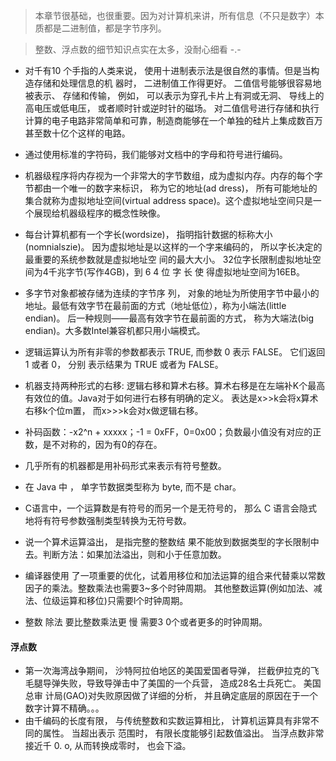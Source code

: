 > 本章节很基础，也很重要。因为对计算机来讲，所有信息（不只是数字）本质都是二进制值，都是字节序列。

> 整数、浮点数的细节知识点实在太多，没耐心细看 -.- 



* 对千有10 个手指的人类来说， 使用十进制表示法是很自然的事情。但是当构造存储和处理信息的机 器时， 二进制值工作得更好。 二值信号能够很容易地被表示、 存储和传输， 例如， 可以表示为穿孔卡片上有洞或无洞、 导线上的高电压或低电压， 或者顺时针或逆时针的磁场。 对二值信号进行存储和执行计算的电子电路非常简单和可靠，制造商能够在一个单独的硅片上集成数百万甚至数十亿个这样的电路。
* 通过使用标准的字符码，我们能够对文档中的字母和符号进行编码。
* 机器级程序将内存视为一个非常大的字节数组，成为虚拟内存。内存的每个字节都由一个唯一的数字来标识， 称为它的地址(ad­ dress)， 所有可能地址的集合就称为虚拟地址空间(virtual address space)。这个虚拟地址空间只是一个展现给机器级程序的概念性映像。
* 每台计算机都有一个字长(wordsize)， 指明指针数据的标称大小(nomnialszie)。 因为虚拟地址是以这样的一个字来编码的， 所以字长决定的最重要的系统参数就是虚拟地址空 间的最大大小。 32位字长限制虚拟地址空间为4千兆字节(写作4GB)，到 6 4 位 字 长 使 得虚拟地址空间为16EB。
* 多字节对象都被存储为连续的字节序 列， 对象的地址为所使用字节中最小的地址。最低有效字节在最前面的方式（地址低位），称为小端法(little endian)。 后一种规则——最高有效字节在最前面的方式， 称为大端法(big endian)。大多数Intel兼容机都只用小端模式。
* 逻辑运算认为所有非零的参数都表示 TRUE, 而参数 0 表示 FALSE。 它们返回 1 或者 0， 分别 表示结果为 TRUE 或者为 FALSE。
* 机器支持两种形式的右移: 逻辑右移和算术右移。算术右移是在左端补K个最高有效位的值。Java对于如何进行右移有明确的定义。 表达是x>>k会将x算术右移k个位m置， 而x>>>k会对x做逻辑右移。

* 补码函数：-x2^n + xxxxx；-1 = 0xFF，0=0x00；负数最小值没有对应的正数，是不对称的，因为有0的存在。
* 几乎所有的机器都是用补码形式来表示有符号整数。
* 在 Java 中 ， 单字节数据类型称为 byte, 而不是 char。
* C语言中，一个运算数是有符号的而另一个是无符号的， 那么 C 语言会隐式地将有符号参数强制类型转换为无符号数。
* 说一个算术运算溢出， 是指完整的整数结 果不能放到数据类型的字长限制中去。判断方法：如果加法溢出，则和小于任意加数。



* 编译器使用 了一项重要的优化，试着用移位和加法运算的组合来代替乘以常数 因子的乘法。整数乘法也需要3~多个时钟周期。	其他整数运算(例如加法、减法、位级运算和移位)只需要l个时钟周期。
* 整数 除法 要比整数乘法更 慢 需要3 0个或者更多的时钟周期。



#### 浮点数

* 第一次海湾战争期间， 沙特阿拉伯地区的美国爱国者导弹， 拦截伊拉克的飞毛腿导弹失败，导致导弹击中了美国的一个兵营， 造成28名士兵死亡。 美国总审 计局(GAO)对失败原因做了详细的分析， 并且确定底层的原因在于一个数字计算不精确。。。
* 由千编码的长度有限， 与传统整数和实数运算相比， 计算机运算具有非常不同的属性。 当超出表示 范围时， 有限长度能够引起数值溢出。 当浮点数非常接近千 0. o, 从而转换成零时， 也会下溢。